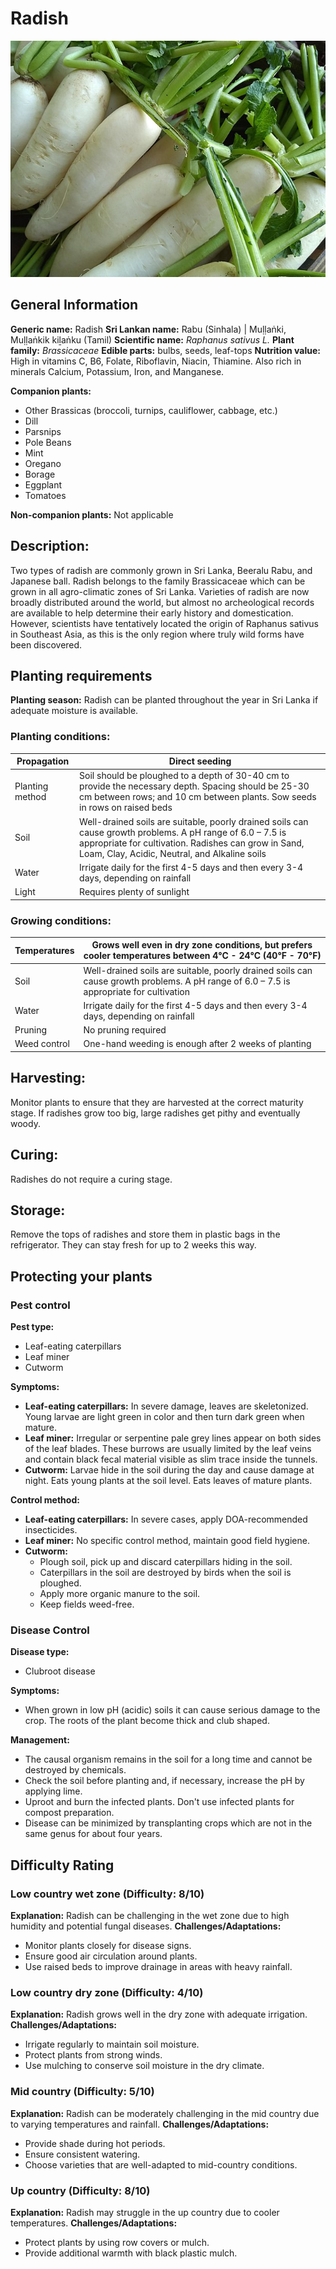 # Radish
![Radish.jpeg](../../assets/images/Radish.jpeg "Image - Thamizhpparithi Maari, Wikimedia Commons")

## General Information
**Generic name:** Radish
**Sri Lankan name:** Rabu (Sinhala) | Muḷḷaṅki, Muḷḷaṅkik kiḻaṅku (Tamil)
**Scientific name:** _Raphanus sativus L._
**Plant family:** _Brassicaceae_
**Edible parts:** bulbs, seeds, leaf-tops
**Nutrition value:** High in vitamins C, B6, Folate, Riboflavin, Niacin, Thiamine. Also rich in minerals Calcium, Potassium, Iron, and Manganese.

**Companion plants:**
- Other Brassicas (broccoli, turnips, cauliflower, cabbage, etc.)
- Dill
- Parsnips
- Pole Beans
- Mint
- Oregano
- Borage
- Eggplant
- Tomatoes

**Non-companion plants:** 
Not applicable

## Description:
Two types of radish are commonly grown in Sri Lanka, Beeralu Rabu, and Japanese ball. Radish belongs to the family Brassicaceae which can be grown in all agro-climatic zones of Sri Lanka. Varieties of radish are now broadly distributed around the world, but almost no archeological records are available to help determine their early history and domestication. However, scientists have tentatively located the origin of Raphanus sativus in Southeast Asia, as this is the only region where truly wild forms have been discovered.

## Planting requirements
**Planting season:** Radish can be planted throughout the year in Sri Lanka if adequate moisture is available.

### Planting conditions:
| Propagation | Direct seeding |
|----|----|
| Planting method |  Soil should be ploughed to a depth of 30-40 cm to provide the necessary depth. Spacing should be 25-30 cm between rows; and 10 cm between plants. Sow seeds in rows on raised beds |
| Soil | Well-drained soils are suitable, poorly drained soils can cause growth problems. A pH range of 6.0 – 7.5 is appropriate for cultivation. Radishes can grow in Sand, Loam, Clay, Acidic, Neutral, and Alkaline soils |
| Water | Irrigate daily for the first 4-5 days and then every 3-4 days, depending on rainfall |
| Light | Requires plenty of sunlight |

### Growing conditions:
| Temperatures | Grows well even in dry zone conditions, but prefers cooler temperatures between 4°C - 24°C (40°F - 70°F)  |
|----|----|
| Soil | Well-drained soils are suitable, poorly drained soils can cause growth problems. A pH range of 6.0 – 7.5 is appropriate for cultivation |
| Water | Irrigate daily for the first 4-5 days and then every 3-4 days, depending on rainfall |
| Pruning | No pruning required |
| Weed control | One-hand weeding is enough after 2 weeks of planting |

## Harvesting:
Monitor plants to ensure that they are harvested at the correct maturity stage. If radishes grow too big, large radishes get pithy and eventually woody.

## Curing: 
Radishes do not require a curing stage.

## Storage: 
Remove the tops of radishes and store them in plastic bags in the refrigerator. They can stay fresh for up to 2 weeks this way.

## Protecting your plants
### Pest control
**Pest type:**
- Leaf-eating caterpillars
- Leaf miner
- Cutworm

**Symptoms:**
- **Leaf-eating caterpillars:** In severe damage, leaves are skeletonized. Young larvae are light green in color and then turn dark green when mature.
- **Leaf miner:** Irregular or serpentine pale grey lines appear on both sides of the leaf blades. These burrows are usually limited by the leaf veins and contain black fecal material visible as slim trace inside the tunnels.
- **Cutworm:** Larvae hide in the soil during the day and cause damage at night. Eats young plants at the soil level. Eats leaves of mature plants.

**Control method:**
- **Leaf-eating caterpillars:** In severe cases, apply DOA-recommended insecticides.
- **Leaf miner:** No specific control method, maintain good field hygiene.
- **Cutworm:** 
  - Plough soil, pick up and discard caterpillars hiding in the soil.
  - Caterpillars in the soil are destroyed by birds when the soil is ploughed.
  - Apply more organic manure to the soil.
  - Keep fields weed-free.

### Disease Control
**Disease type:**
- Clubroot disease

**Symptoms:**
- When grown in low pH (acidic) soils it can cause serious damage to the crop. The roots of the plant become thick and club shaped.

**Management:**
- The causal organism remains in the soil for a long time and cannot be destroyed by chemicals.
- Check the soil before planting and, if necessary, increase the pH by applying lime.
- Uproot and burn the infected plants. Don't use infected plants for compost preparation.
- Disease can be minimized by transplanting crops which are not in the same genus for about four years.

## Difficulty Rating
### Low country wet zone (Difficulty: 8/10)
**Explanation:** Radish can be challenging in the wet zone due to high humidity and potential fungal diseases.
**Challenges/Adaptations:**
- Monitor plants closely for disease signs.
- Ensure good air circulation around plants.
- Use raised beds to improve drainage in areas with heavy rainfall.

### Low country dry zone (Difficulty: 4/10)
**Explanation:** Radish grows well in the dry zone with adequate irrigation.
**Challenges/Adaptations:**
- Irrigate regularly to maintain soil moisture.
- Protect plants from strong winds.
- Use mulching to conserve soil moisture in the dry climate.

### Mid country (Difficulty: 5/10)
**Explanation:** Radish can be moderately challenging in the mid country due to varying temperatures and rainfall.
**Challenges/Adaptations:**
- Provide shade during hot periods.
- Ensure consistent watering.
- Choose varieties that are well-adapted to mid-country conditions.

### Up country (Difficulty: 8/10)
**Explanation:** Radish may struggle in the up country due to cooler temperatures.
**Challenges/Adaptations:**
- Protect plants by using row covers or mulch.
- Provide additional warmth with black plastic mulch.
